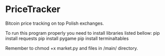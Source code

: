 # PriceTracker
Bitcoin price tracking on top Polish exchanges.

To run this program properly you need to install libraries listed bellow:
pip install requests
pip install pygame
pip install terminaltables

Remember to chmod +x market.py and files in /main/ directory.



